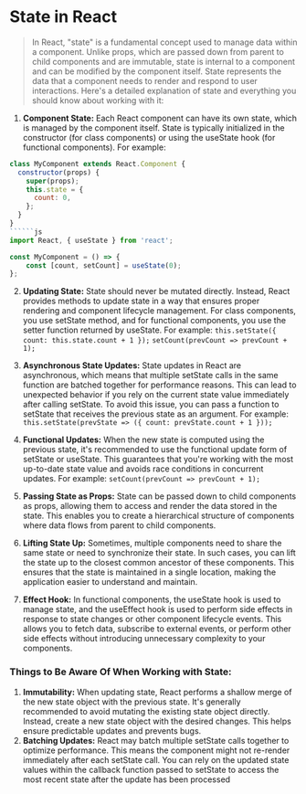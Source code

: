# State in React

> In React, "state" is a fundamental concept used to manage data within a component. Unlike props, which are passed down from parent to child components and are immutable, state is internal to a component and can be modified by the component itself. State represents the data that a component needs to render and respond to user interactions. Here's a detailed explanation of state and everything you should know about working with it:

1. **Component State:** Each React component can have its own state, which is managed by the component itself. State is typically initialized in the constructor (for class components) or using the useState hook (for functional components). For example:

```````js
class MyComponent extends React.Component {
  constructor(props) {
    super(props);
    this.state = {
      count: 0,
    };
  }
}
``````js
import React, { useState } from 'react';

const MyComponent = () => {
    const [count, setCount] = useState(0);
};

```````

2. **Updating State:** State should never be mutated directly. Instead, React provides methods to update state in a way that ensures proper rendering and component lifecycle management. For class components, you use setState method, and for functional components, you use the setter function returned by useState. For example:
   `this.setState({ count: this.state.count + 1 });`
   `setCount(prevCount => prevCount + 1);`

3. **Asynchronous State Updates:** State updates in React are asynchronous, which means that multiple setState calls in the same function are batched together for performance reasons. This can lead to unexpected behavior if you rely on the current state value immediately after calling setState. To avoid this issue, you can pass a function to setState that receives the previous state as an argument. For example:
   `this.setState(prevState => ({ count: prevState.count + 1 }));`

4. **Functional Updates:** When the new state is computed using the previous state, it's recommended to use the functional update form of setState or useState. This guarantees that you're working with the most up-to-date state value and avoids race conditions in concurrent updates. For example:
   `setCount(prevCount => prevCount + 1);`

5. **Passing State as Props:** State can be passed down to child components as props, allowing them to access and render the data stored in the state. This enables you to create a hierarchical structure of components where data flows from parent to child components.

6. **Lifting State Up:** Sometimes, multiple components need to share the same state or need to synchronize their state. In such cases, you can lift the state up to the closest common ancestor of these components. This ensures that the state is maintained in a single location, making the application easier to understand and maintain.

7. **Effect Hook:** In functional components, the useState hook is used to manage state, and the useEffect hook is used to perform side effects in response to state changes or other component lifecycle events. This allows you to fetch data, subscribe to external events, or perform other side effects without introducing unnecessary complexity to your components.

### Things to Be Aware Of When Working with State:

1. **Immutability:** When updating state, React performs a shallow merge of the new state object with the previous state. It's generally recommended to avoid mutating the existing state object directly. Instead, create a new state object with the desired changes. This helps ensure predictable updates and prevents bugs.
2. **Batching Updates:** React may batch multiple setState calls together to optimize performance. This means the component might not re-render immediately after each setState call. You can rely on the updated state values within the callback function passed to setState to access the most recent state after the update has been processed
